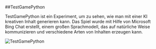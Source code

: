 ##TestGamePython

TestGamePython ist ein Experiment, um zu sehen, wie man mit einer KI kreativen Inhalt generieren kann. Das Spiel wurde mit Hilfe von Microsoft Bing Chat erstellt, einem großen Sprachmodell, das auf natürliche Weise kommunizieren und verschiedene Arten von Inhalten erzeugen kann.

![TestGamePython](https://user-images.githubusercontent.com/37165913/231343100-ce54256e-898b-45d8-b0d0-b8e0504cbd1e.png)

